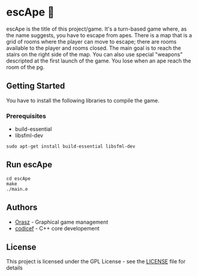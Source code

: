 # escApe :boy:
escApe is the title of this project/game.
It's a turn-based game where, as the name suggests, you have to escape from apes.
There is a map that is a grid of rooms where the player can move to escape;
there are rooms available to the player and rooms closed. The main goal is to reach the stairs on the right side of the map. You can also use special "weapons" descripted at the first launch of the game.
You lose when an ape reach the room of the pg.


## Getting Started
You have to install the following libraries to compile the game.

### Prerequisites

- build-essential
- libsfml-dev

```
sudo apt-get install build-essential libsfml-dev
```

## Run escApe

```
cd escApe
make
./main.e
```

## Authors

* [Orasz](http://www.dropwizard.io/1.0.2/docs/) - Graphical game management
* [codicef](https://maven.apache.org/) - C++ core developement

## License

This project is licensed under the GPL License - see the [LICENSE](LICENSE) file for details
